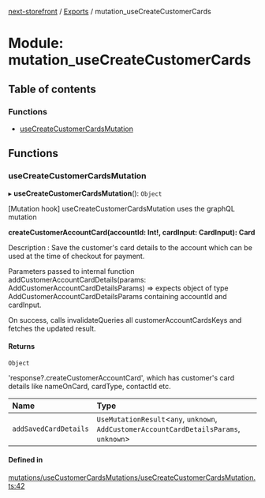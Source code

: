 [next-storefront](../README.md) / [Exports](../modules.md) / mutation_useCreateCustomerCards

# Module: mutation_useCreateCustomerCards

## Table of contents

### Functions

- [useCreateCustomerCardsMutation](mutation_useCreateCustomerCards.md#usecreatecustomercardsmutation)

## Functions

### useCreateCustomerCardsMutation

▸ **useCreateCustomerCardsMutation**(): `Object`

[Mutation hook] useCreateCustomerCardsMutation uses the graphQL mutation

<b>createCustomerAccountCard(accountId: Int!, cardInput: CardInput): Card</b>

Description : Save the customer's card details to the account which can be used at the time of checkout for payment.

Parameters passed to internal function addCustomerAccountCardDetails(params: AddCustomerAccountCardDetailsParams) => expects object of type AddCustomerAccountCardDetailsParams containing accountId and cardInput.

On success, calls invalidateQueries all customerAccountCardsKeys and fetches the updated result.

#### Returns

`Object`

'response?.createCustomerAccountCard', which has customer's card details like nameOnCard, cardType, contactId etc.

| Name                  | Type                                                                                     |
| :-------------------- | :--------------------------------------------------------------------------------------- |
| `addSavedCardDetails` | `UseMutationResult`<`any`, `unknown`, `AddCustomerAccountCardDetailsParams`, `unknown`\> |

#### Defined in

[mutations/useCustomerCardsMutations/useCreateCustomerCardsMutation.ts:42](https://github.com/KiboSoftware/nextjs-storefront/blob/98414f4/hooks/mutations/useCustomerCardsMutations/useCreateCustomerCardsMutation.ts#L42)
